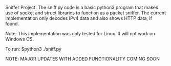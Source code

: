 Sniffer Project: The sniff.py code is a basic python3 program that makes use of socket and struct libraries to function as a packet sniffer. The current implementation only decodes IPv4 data and also shows HTTP data, if found.

Note: This implementation was only tested for Linux. It will not work on Windows OS.

To run: $python3 ./sniff.py

NOTE: MAJOR UPDATES WITH ADDED FUNCTIONALITY COMING SOON



